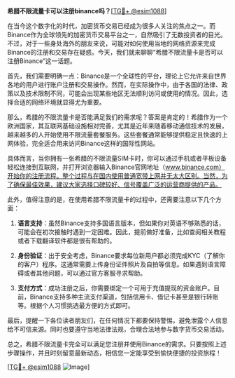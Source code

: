 **希腊不限流量卡可以注册binance吗？**[[TG💪+ @esim1088](https://t.me/s/esim1088)]

在当今这个数字化的时代，加密货币交易已经成为很多人关注的焦点之一。而Binance作为全球领先的加密货币交易平台之一，自然吸引了无数投资者的目光。不过，对于一些身处海外的朋友来说，可能对如何使用当地的网络资源来完成Binance的注册和交易存在疑惑。今天，我们就来聊聊“希腊不限流量卡是否可以注册Binance”这一话题。

首先，我们需要明确一点：Binance是一个全球性的平台，理论上它允许来自世界各地的用户进行账户注册和交易操作。然而，在实际操作中，由于各国的法律、政策以及技术限制不同，可能会出现某些地区无法顺利访问或使用的情况。因此，选择合适的网络环境就显得尤为重要。

那么，希腊的不限流量卡是否能满足我们的需求呢？答案是肯定的！希腊作为一个欧洲国家，其互联网基础设施相对完善，尤其是近年来随着移动通信技术的发展，越来越多的人开始使用不限流量套餐服务。这些套餐通常能够提供稳定且快速的上网体验，完全适合用来访问Binance这样的国际性网站。

具体而言，当你拥有一张希腊的不限流量SIM卡时，你可以通过手机或者平板设备轻松连接到互联网，并打开浏览器输入Binance官网地址（www.binance.com）开始你的注册流程。整个过程与在国内使用普通宽带上网并无太大区别。当然，为了确保最佳效果，建议大家选择口碑较好、信号覆盖广泛的运营商提供的产品。

此外，值得注意的是，在使用希腊不限流量卡的过程中，还需要注意以下几个方面：

1. **语言支持**：虽然Binance支持多国语言版本，但如果你对英语不够熟悉的话，可能会在初次接触时遇到一定困难。因此，提前做好准备，比如查阅相关教程或者下载翻译软件都是很有帮助的。
   
2. **身份验证**：出于安全考虑，Binance要求每位新用户都必须完成KYC（了解你的客户）程序。这通常需要上传身份证件照片及自拍等信息。如果遇到语言障碍或者其他问题，可以通过官方客服寻求帮助。

3. **支付方式**：成功注册之后，你需要绑定一个可用于充值提现的资金账户。目前，Binance支持多种主流支付渠道，包括信用卡、借记卡甚至是银行转账等。根据个人习惯挑选最方便的方式即可。

最后，提醒一下各位读者朋友们，在任何情况下都要保持警惕，避免泄露个人信息给不可信来源。同时也要遵守当地法律法规，合理合法地参与数字货币交易活动。

总之，希腊不限流量卡完全可以满足您注册并使用Binance的需求。只要按照上述步骤操作，并且时刻留意最新动态，相信您一定能享受到愉快便捷的投资旅程！

[[TG💪+ @esim1088](https://t.me/s/esim1088) ![Image](https://i.postimg.cc/4NQfJmqS/Snipaste-2025-05-13-00-14-12.png)]
